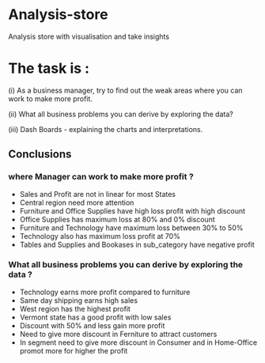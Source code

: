 # Analysis-store
Analysis store with visualisation and take insights

# The task is :

(i) As a business manager, try to find out the weak areas where you can work to make more profit.

(ii) What all business problems you can derive by exploring the data?

(iii) Dash Boards - explaining the charts and interpretations.

## Conclusions

### where Manager can work to make more profit ?
- Sales and Profit are not in linear for most States
- Central region need more attention
- Furniture and Office Supplies have high loss profit with high discount
- Office Supplies has maximum loss at 80% and 0% discount
- Furniture and Technology have maximum loss between 30% to 50%
- Technology also has maximum loss profit at 70%
- Tables and Supplies and Bookases in sub_category have negative profit

### What all business problems you can derive by exploring the data ?
- Technology earns more profit compared to furniture
- Same day shipping earns high sales
- West region has the highest profit
- Vermont state has a good profit with low sales
- Discount with 50% and less gain more profit
- Need to give more discount in Ferniture to attract customers
- In segment need to give more discount in Consumer and in Home-Office promot more for higher the profit

